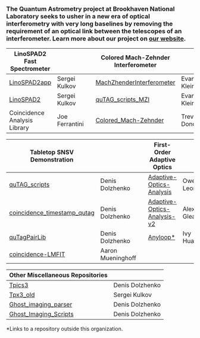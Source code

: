 ### The Quantum Astrometry project at Brookhaven National Laboratory seeks to usher in a new era of optical interferometry with very long baselines by removing the requirement of an optical link between the telescopes of an interferometer. Learn more about our project on [our website](https://www.quantastro.bnl.gov).

| LinoSPAD2 Fast Spectrometer |    |   | Colored Mach-Zehnder Interferometer |    |
|-----------------------------|:---|---|-------------------------------------|:---|
| [LinoSPAD2app](https://github.com/BNL-Quantum-Astrometry/LinoSPAD2app) | Sergei Kulkov | | [MachZhenderInterferometer](https://github.com/BNL-Quantum-Astrometry/MachZhenderInterferometer) | Evan Klein |
| [LinoSPAD2](https://github.com/BNL-Quantum-Astrometry/LinoSPAD2) | Sergei Kulkov | | [quTAG_scripts_MZI](https://github.com/BNL-Quantum-Astrometry/quTAG_scripts_MZI) | Evan Klein |
| Coincidence Analysis Library | Joe Ferrantini | | [Colored_Mach-Zehnder](https://github.com/BNL-Quantum-Astrometry/Colored_Mach-Zehnder) | Trevor Donovan |


| Tabletop SNSV Demonstration |    |   | First-Order Adaptive Optics |    |
|-----------------------------|:---|---|-----------------------------|:---|
| [quTAG_scripts](https://github.com/BNL-Quantum-Astrometry/quTAG_scripts) | Denis Dolzhenko | | [Adaptive-Optics-Analysis](https://github.com/BNL-Quantum-Astrometry/Adaptive-Optics-Analysis) | Owen Leonard |
| [coincidence_timestamp_qutag](https://github.com/BNL-Quantum-Astrometry/coincidence_timestamp_qutag) | Denis Dolzhenko | | [Adaptive-Optics-Analysis-v2](https://github.com/BNL-Quantum-Astrometry/Adaptive-Optics-Analysis-v2) | Alex Gleason |
| [quTagPairLib](https://github.com/BNL-Quantum-Astrometry/quTagPairLib) | Denis Dolzhenko | | [Anyloop*](https://github.com/cdqp/anyloop) | Ivy Huang |
| [coincidence-LMFIT](https://github.com/BNL-Quantum-Astrometry/coincidence-LMFIT) | Aaron Mueninghoff | | | |


| Other Miscellaneous Repositories |    |
|----------------------------------|:---|
| [Tpics3](https://github.com/BNL-Quantum-Astrometry/TPics3) | Denis Dolzhenko |
| [Tpx3_old](https://github.com/BNL-Quantum-Astrometry/Tpx3_old) | Sergei Kulkov |
| [Ghost_imaging_parser](https://github.com/BNL-Quantum-Astrometry/Ghost_imaging_parser) | Denis Dolzhenko |
| [Ghost_Imaging_Scripts](https://github.com/BNL-Quantum-Astrometry/Ghost_Imaging_Scripts) | Denis Dolzhenko |

*Links to a repository outside this organization.
